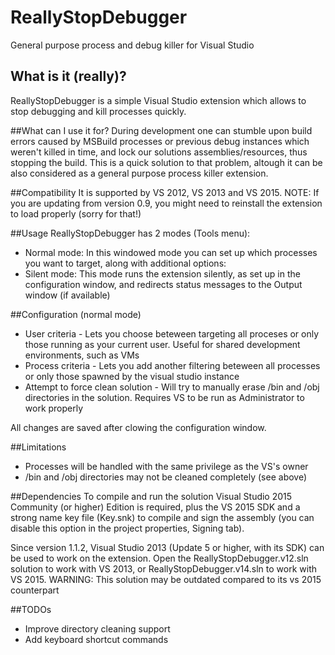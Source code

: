 # ReallyStopDebugger
General purpose process and debug killer for Visual Studio

## What is it (really)?
ReallyStopDebugger is a simple Visual Studio extension which allows to stop debugging and kill processes quickly.

##What can I use it for?
During development one can stumble upon build errors caused by MSBuild processes or previous debug instances which weren't killed in time, and lock our solutions assemblies/resources, thus stopping the build.
This is a quick solution to that problem, altough it can be also considered as a general purpose process killer extension.

##Compatibility
It is supported by VS 2012, VS 2013 and VS 2015.
NOTE: If you are updating from version 0.9, you might need to reinstall the extension to load properly (sorry for that!)

##Usage
ReallyStopDebugger has 2 modes (Tools menu):
* Normal mode: In this windowed mode you can set up which processes you want to target, along with additional options:
* Silent mode: This mode runs the extension silently, as set up in the configuration window, and redirects status messages to the Output window (if available)

##Configuration (normal mode)
* User criteria - Lets you choose beteween targeting all proceses or only those running as your current user. Useful for shared development environments, such as VMs
* Process criteria - Lets you add another filtering beteween all processes or only those spawned by the visual studio instance
* Attempt to force clean solution - Will try to manually erase /bin and /obj directories in the solution. Requires VS to be run as Administrator to work properly

All changes are saved after clowing the configuration window.

##Limitations
* Processes will be handled with the same privilege as the VS's owner
* /bin and /obj directories may not be cleaned completely (see above) 

##Dependencies
To compile and run the solution Visual Studio 2015 Community (or higher) Edition is required, plus the VS 2015 SDK and a strong name key file (Key.snk) to compile and sign the assembly (you can disable this option in the project properties, Signing tab).

Since version 1.1.2, Visual Studio 2013 (Update 5 or higher, with its SDK) can be used to work on the extension. Open the ReallyStopDebugger.v12.sln solution to work with VS 2013, or ReallyStopDebugger.v14.sln to work with VS 2015.
WARNING: This solution may be outdated compared to its vs 2015 counterpart

##TODOs
- Improve directory cleaning support
- Add keyboard shortcut commands
